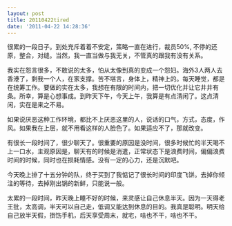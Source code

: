 ```yaml
---
layout: post
title: 20110422tired
date: '2011-04-22 14:28:36'
---
```



 很累的一段日子。到处充斥着着不安定，策略一直在进行，裁员50%, 不停的还原，整合，对缝。当然，我一直当做与我无关，不管真的跟我有没有关系。

 我实在怨言很多，不敢说的太多，怕从太像到真的变成一个怨妇。海外3人两人去香港了，剩我一个人，在家支撑。苦不堪言，身体上，精神上的。每天睡觉，都是在统筹工作。要做的实在太多，我想在有限的时间内，把一切优化并让它井井有条。所幸，算是心想事成。到昨天下午，今天上午，我算是有点清闲了。这点清闲，实在是来之不易。

 如果说厌恶这种工作环境，都比不上厌恶这里的人，说话的口气，方式，态度，作风。如果我在上层，就不用看这样的人脸色了。如果适应不了，那就改变。

 有很长一段时间了，很少聊天了。很重要的原因是没时间，很多时候忙的半天喝不上一口水，主观原因是，聊天有的时候是消遣，正常状态下是浪费时间，偏偏浪费时间的时候，同时也在损耗情感。没有一定的心力，还是沉默吧。

 今天晚上排了十五分钟的队，终于买到了我惦记了很长时间的印度飞饼。去掉你倾注的等待，去掉刚出锅的新鲜，只能说一般。

 太累的一段时间，昨天晚上睡不好的时候，来灵感让自己休息半天。因为一天得老王批，太高调，半天可以自己走，低调又能达到休息的目的。我真是聪明。明天给自己放半天假，捯饬手机，后天享受周末，就宅，啥也不干，啥也不干。


